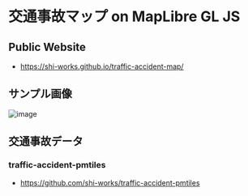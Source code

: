 # 交通事故マップ on MapLibre GL JS
## Public Website
- https://shi-works.github.io/traffic-accident-map/

## サンプル画像
![image](https://user-images.githubusercontent.com/71203808/229459155-32312c5a-d7b5-46fc-bb38-ba677fd11827.png)

## 交通事故データ
### traffic-accident-pmtiles
- https://github.com/shi-works/traffic-accident-pmtiles
